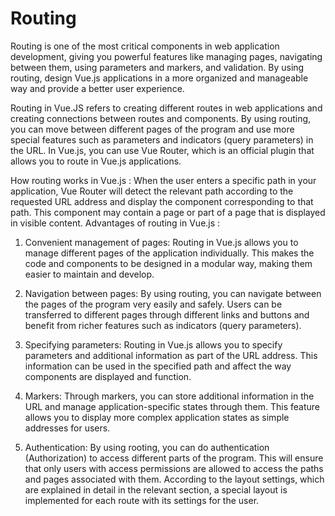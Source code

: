 # Routing

Routing is one of the most critical components in web application development, giving you powerful features like managing pages, navigating between them, using parameters and markers, and validation. By using routing, design Vue.js applications in a more organized and manageable way and provide a better user experience.


Routing in Vue.JS refers to creating different routes in web applications and creating connections between routes and components. By using routing, you can move between different pages of the program and use more special features such as parameters and indicators (query parameters) in the URL. In Vue.js, you can use Vue Router, which is an official plugin that allows you to route in Vue.js applications.


How routing works in Vue.js :
When the user enters a specific path in your application, Vue Router will detect the relevant path according to the requested URL address and display the component corresponding to that path. This component may contain a page or part of a page that is displayed in visible content.
Advantages of routing in Vue.js :

1. Convenient management of pages: Routing in Vue.js allows you to manage different pages of the application individually. This makes the code and components to be designed in a modular way, making them easier to maintain and develop.

2. Navigation between pages: By using routing, you can navigate between the pages of the program very easily and safely. Users can be transferred to different pages through different links and buttons and benefit from richer features such as indicators (query parameters).

3. Specifying parameters: Routing in Vue.js allows you to specify parameters and additional information as part of the URL address. This information can be used in the specified path and affect the way components are displayed and function.

4. Markers: Through markers, you can store additional information in the URL and manage application-specific states through them. This feature allows you to display more complex application states as simple addresses for users.

5. Authentication: By using rooting, you can do authentication (Authorization) to access different parts of the program. This will ensure that only users with access permissions are allowed to access the paths and pages associated with them. According to the layout settings, which are explained in detail in the relevant section, a special layout is implemented for each route with its settings for the user.
